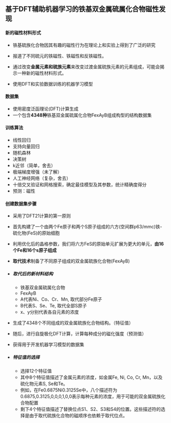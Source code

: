 ## 基于DFT辅助机器学习的铁基双金属硫属化合物磁性发现



#### 新的磁性材料形式

- 铁基硫族化合物因其有趣的磁性行为在理论上和实验上得到了广泛的研究
- 报道了不同硫元的铁磁性、铁磁性和反铁磁性。
- 通过改变**金属元素和硫族元素**来改变过渡金属硫族元素的元素组成，可能会揭示一种新的磁性材料形式。

- 使用DFT和实验数据训练的机器学习模型



#### 数据集

- 使用密度泛函理论(DFT)计算生成
- 一个包含**4348种**铁基双金属硫属化合物FexAyB组成构型的结构数据集

#### 训练算法

- 线性回归
- 支持向量回归
- 随机森林
- 决策树
- k近邻（简单，舍去）
- 极端梯度增强（未了解）
- 人工神经网络（复杂，舍去）
- 十倍交叉验证和网格搜索，确定最佳模型及其参数，统计精确度得分
- 预测：磁性

#### 创建数据集步骤

- 采用了DFT21计算的第一原则

- 首先构建了一个由两个Fe原子和两个S原子组成的六方(空间群p63/mmc)铁-硫化物(FeS)的原始细胞

- 利用优化后的晶格参数，我们将六方FeS的原始单元扩展为更大的单元，**由16个Fe和16个s原子组成**

- **取代技术**制备了不同原子组成的双金属硫族化合物(FexAyB)

- ##### 取代后的新材料结构

  - 铁基双金属硫属化合物
  - FexAyB
  - A代表Ni、Co、Cr、Mn, 取代部分Fe原子
  - B代表S、Se、Te,  取代全部S原子
  - x、y分别代表各自元素的浓度
  
- 生成了4348个不同组成的双金属硫族化合物结构。（特征值）

- 随后，进行自旋极化DFT计算，计算每种成分的磁化强度（预测值）

- 获得用于开发机器学习模型的数据集

- ##### 特征值的选择

  - 选择12个特征值
  - 其中8个特征值描述了金属元素的浓度，如金属Fe, Ni, Co, Cr, Mn，以及硫化物元素S, Se和Te。
  - 例如，在Fe0.6875Ni0.3125Se中，八个描述符为0.6875,0.3125,0,0,0,1,0,0表示每种元素的浓度，用于可能的双金属硫族化合物配置
  - 剩下4个特征值描述了替换位点S1、S2、S3和S4的位置。这些描述符的选择是由于取代硫族化合物的磁顺序也依赖于取代位点。

